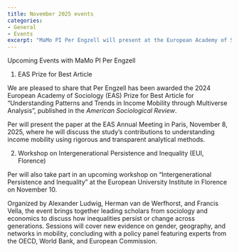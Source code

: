 ```yaml
---
title: November 2025 events
categories:
- General
- Events
excerpt: "MaMo PI Per Engzell will present at the European Academy of Sociology in Paris and the European University Institute."
---
```


Upcoming Events with MaMo PI Per Engzell

1. EAS Prize for Best Article

We are pleased to share that Per Engzell has been awarded the 2024 European Academy of Sociology (EAS) Prize for Best Article for “Understanding Patterns and Trends in Income Mobility through Multiverse Analysis”, published in the *American Sociological Review*.

Per will present the paper at the EAS Annual Meeting in Paris, November 8, 2025, where he will discuss the study’s contributions to understanding income mobility using rigorous and transparent analytical methods.

2. Workshop on Intergenerational Persistence and Inequality (EUI, Florence)

Per will also take part in an upcoming workshop on “Intergenerational Persistence and Inequality” at the European University Institute in Florence on November 10.

Organized by Alexander Ludwig, Herman van de Werfhorst, and Francis Vella, the event brings together leading scholars from sociology and economics to discuss how inequalities persist or change across generations. Sessions will cover new evidence on gender, geography, and networks in mobility, concluding with a policy panel featuring experts from the OECD, World Bank, and European Commission.
